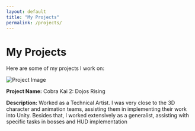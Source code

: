```yaml
---
layout: default
title: "My Projects"
permalink: /projects/
---
```


# My Projects

Here are some of my projects I work on:

![Project Image](https://shared.akamai.steamstatic.com/store_item_assets/steam/apps/1681870/capsule_616x353.jpg?t=1669645937)

**Project Name:** Cobra Kai 2: Dojos Rising

**Description:** Worked as a Technical Artist. I was very close to the 3D character and animation teams, assisting them in implementing their work into Unity. Besides that, I worked extensively as a generalist, assisting with specific tasks in bosses and HUD implementation